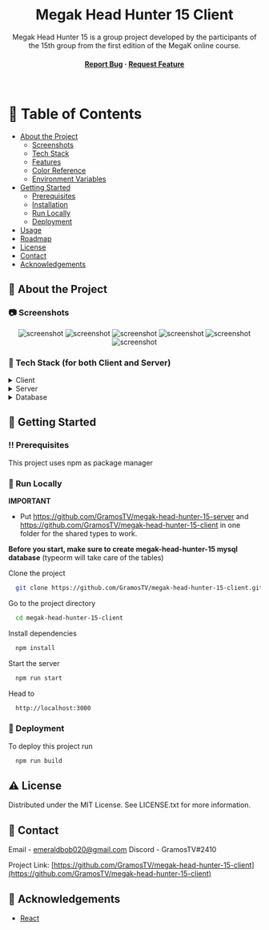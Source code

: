 <!--
Hey, thanks for using the megak-head-hunter-15-client template.
If you have any enhancements, then fork this project and create a pull request
or just open an issue with the label "enhancement".

Don't forget to give this project a star for additional support ;)
Maybe you can mention me or this repo in the acknowledgements too
-->
<div align="center">

  <!-- <img src="assets/logo.png" alt="logo" width="200" height="auto" /> -->
  <h1>Megak Head Hunter 15 Client</h1>
  
  <p>
    Megak Head Hunter 15 is a group project developed by the participants of the 15th group from the first edition of the MegaK online course.
  </p>
<h4>
    <a href="https://github.com/GramosTV/megak-head-hunter-15-client/issues/">Report Bug</a>
  <span> · </span>
    <a href="https://github.com/GramosTV/megak-head-hunter-15-client/issues/">Request Feature</a>
  </h4>
</div>

<br />

<!-- Table of Contents -->

# :notebook_with_decorative_cover: Table of Contents

- [About the Project](#star2-about-the-project)
  - [Screenshots](#camera-screenshots)
  - [Tech Stack](#space_invader-tech-stack)
  - [Features](#dart-features)
  - [Color Reference](#art-color-reference)
  - [Environment Variables](#key-environment-variables)
- [Getting Started](#toolbox-getting-started)
  - [Prerequisites](#bangbang-prerequisites)
  - [Installation](#gear-installation)
  - [Run Locally](#running-run-locally)
  - [Deployment](#triangular_flag_on_post-deployment)
- [Usage](#eyes-usage)
- [Roadmap](#compass-roadmap)
- [License](#warning-license)
- [Contact](#handshake-contact)
- [Acknowledgements](#gem-acknowledgements)

<!-- About the Project -->

## :star2: About the Project

<!-- Screenshots -->

### :camera: Screenshots

<div align="center"> 
  <img src="https://i.imgur.com/c16s0XG.png" alt="screenshot" />
  <img src="https://i.imgur.com/CXPqXbr.png" alt="screenshot" />
  <img src="https://i.imgur.com/JFsOB6V.png" alt="screenshot" />
  <img src="https://i.imgur.com/MiRQrHb.png" alt="screenshot" />
  <img src="https://i.imgur.com/1qCpiKW.png" alt="screenshot" />
  <img src="https://i.imgur.com/GNnmKWY.png" alt="screenshot" />
</div>

<!-- TechStack -->

### :space_invader: Tech Stack (for both Client and Server)

<details>
  <summary>Client</summary>
  <ul>
    <li><a href="https://www.typescriptlang.org/">Typescript</a></li>
    <li><a href="https://reactjs.org/">React.js</a></li>
  </ul>
</details>

<details>
  <summary>Server</summary>
  <ul>
    <li><a href="https://www.typescriptlang.org/">Typescript</a></li>
    <li><a href="https://nestjs.com/">Nest.js</a></li>
  </ul>
</details>

<details>
<summary>Database</summary>
  <ul>
    <li><a href="https://www.mysql.com/">MySQL</a></li>
    <li><a href="https://www.typeorm.io/">TypeORM</a></li>
  </ul>
</details>

<!-- Features -->

<!-- ### :dart: Features (for both Client and Server) -->

<!-- Getting Started -->

## :toolbox: Getting Started

<!-- Prerequisites -->

### :bangbang: Prerequisites

This project uses npm as package manager

<!-- Run Locally -->

### :running: Run Locally

**IMPORTANT**
- Put https://github.com/GramosTV/megak-head-hunter-15-server and https://github.com/GramosTV/megak-head-hunter-15-client in one folder for the shared types to work.

**Before you start, make sure to create megak-head-hunter-15 mysql database** (typeorm will take care of the tables)

Clone the project

```bash
  git clone https://github.com/GramosTV/megak-head-hunter-15-client.git
```

Go to the project directory

```bash
  cd megak-head-hunter-15-client
```

Install dependencies

```bash
  npm install
```

Start the server

```bash
  npm run start
```

Head to

```bash
  http://localhost:3000
```

<!-- Deployment -->

### :triangular_flag_on_post: Deployment

To deploy this project run

```bash
  npm run build
```

<!-- Roadmap -->

<!-- ## :compass: Roadmap

<!-- License -->

## :warning: License

Distributed under the MIT License. See LICENSE.txt for more information.

<!-- Contact -->

## :handshake: Contact

Email - emeraldbob020@gmail.com
Discord - GramosTV#2410

Project Link: [https://github.com/GramosTV/megak-head-hunter-15-client](https://github.com/GramosTV/megak-head-hunter-15-client)

<!-- Acknowledgments -->

## :gem: Acknowledgements

- [React](https://reactjs.org)
